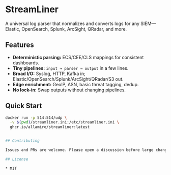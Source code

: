 # StreamLiner

A universal log parser that normalizes and converts logs for any SIEM—Elastic, OpenSearch, Splunk, ArcSight, QRadar, and more.

## Features
- **Deterministic parsing:** ECS/CEE/CLS mappings for consistent dashboards.
- **Tiny pipelines:** `input → parser → output` in a few lines.
- **Broad I/O:** Syslog, HTTP, Kafka in; Elastic/OpenSearch/Splunk/ArcSight/QRadar/S3 out.
- **Edge enrichment:** GeoIP, ASN, basic threat tagging, dedup.
- **No lock-in:** Swap outputs without changing pipelines.

## Quick Start
```bash
docker run -p 514:514/udp \
  -v $(pwd)/streamliner.ini:/etc/streamliner.ini \
  ghcr.io/allamiro/streamliner:latest


## Contributing

Issues and PRs are welcome. Please open a discussion before large changes.

## License

* MIT